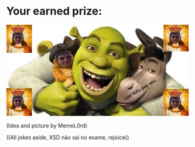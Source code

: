 # Your earned prize:

![noice meme](meme_xsd_shrek.jpg)

(Idea and picture by MemeL0rd)

((All jokes aside, XSD não sai no exame, rejoice))
